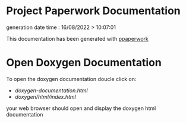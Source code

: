 # Project Paperwork Documentation

generation date time : 16/08/2022 > 10:07:01 

This documentation has been generated with [ppaperwork](https://github.com/ProjectPaperwork/ppaperwork/pkgs/container/ppaperwork) 

# Open Doxygen Documentation

To open the doxygen documentation doucle click on:

- *doxygen-documentation.html*
- *doxygen/html/index.html*

your web browser should open and display the doxygen html documentation
